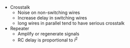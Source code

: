 * Crosstalk
	* Noise on non-switching wires
	* Increase delay in switching wires
	* long wires in parallel tend to have serious crosstalk
* Repeater
	* Amplify or regenerate signals
	* RC delay is proportional to $l^2$
